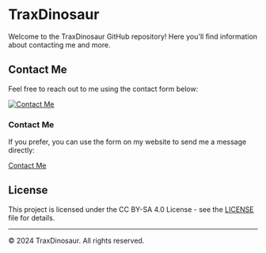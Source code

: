# TraxDinosaur

Welcome to the TraxDinosaur GitHub repository! Here you'll find information about contacting me and more.

## Contact Me

Feel free to reach out to me using the contact form below:

[![Contact Me](https://media.tenor.com/8E7-GkyjKY0AAAAi/github-sticker.gif)](https://traxdinosaur.github.io/)

### Contact Me

If you prefer, you can use the form on my website to send me a message directly:

[Contact Me](https://traxdinosaur.github.io/)

## License

This project is licensed under the CC BY-SA 4.0 License - see the [LICENSE](LICENSE) file for details.

---

&copy; 2024 TraxDinosaur. All rights reserved.
